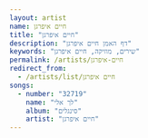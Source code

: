 ```yaml
---
layout: artist
name: חיים איפרגן
title: "חיים איפרגן"
description: "דף האמן חיים איפרגן"
keywords: "שירים, מוזיקה, חיים איפרגן"
permalink: /artists/חיים-איפרגן
redirect_from:
  - /artists/list/חיים איפרגן
songs:
  - number: "32719"
    name: "לך אלי"
    album: "סינגלים"
    artist: "חיים איפרגן"
---
```

